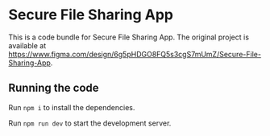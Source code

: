 
  # Secure File Sharing App

  This is a code bundle for Secure File Sharing App. The original project is available at https://www.figma.com/design/6g5pHDGO8FQ5s3cgS7mUmZ/Secure-File-Sharing-App.

  ## Running the code

  Run `npm i` to install the dependencies.

  Run `npm run dev` to start the development server.
  